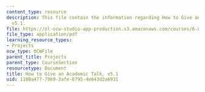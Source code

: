 ```yaml
---
content_type: resource
description: This file contain the information regarding How to Give an Academic Talk,
  v5.1.
file: https://ol-ocw-studio-app-production.s3.amazonaws.com/courses/6-857-network-and-computer-security-spring-2014/1180a47779b93afe67954e643d2a6931_MIT6_857S14_proj_umic-talk.pdf
file_type: application/pdf
learning_resource_types:
- Projects
ocw_type: OCWFile
parent_title: Projects
parent_type: CourseSection
resourcetype: Document
title: How to Give an Academic Talk, v5.1
uid: 1180a477-79b9-3afe-6795-4e643d2a6931
---
```

